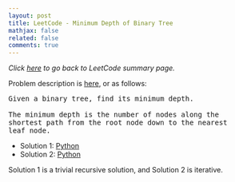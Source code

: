 ```yaml
---
layout: post
title: LeetCode - Minimum Depth of Binary Tree
mathjax: false
related: false
comments: true
---
```


_Click [here](./index.html) to go back to LeetCode summary page._

Problem description is [here](https://oj.leetcode.com/problems/minimum-depth-of-binary-tree/), or as follows: 

<pre>
Given a binary tree, find its minimum depth.

The minimum depth is the number of nodes along the 
shortest path from the root node down to the nearest 
leaf node.
</pre>

* Solution 1: [Python](https://github.com/lijunhw/leetcode_practice/blob/master/minimum_depth_of_binary_tree_easy/Solution1.py)
* Solution 2: [Python](https://github.com/lijunhw/leetcode_practice/blob/master/minimum_depth_of_binary_tree_easy/Solution2.py)

Solution 1 is a trivial recursive solution, and Solution 2 is iterative. 
